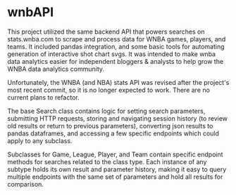 # wnbAPI

This project utilized the same backend API that powers searches on stats.wnba.com to scrape and process data for WNBA games, players, and teams. It included pandas integration, and some basic tools for automating generation of interactive shot chart svgs. It was intended to make wnba data analytics easier for independent bloggers & analysts to help grow the WNBA data analytics community.

Unfortunately, the WNBA (and NBA) stats API was revised after the project's most recent commit, so it is no longer expected to work. There are no current plans to refactor.

The base Search class contains logic for setting search parameters, submitting HTTP requests, storing and navigating session history (to review old results or return to previous parameters), converting json results to pandas dataframes, and accessing a few specific endpoints which could apply to any subclass. 

Subclasses for Game, League, Player, and Team contain specific endpoint methods for searches related to the class type. Each instance of any subtype holds its own result and parameter history, making it easy to query multiple endpoints with the same set of parameters and hold all results for comparison. 
